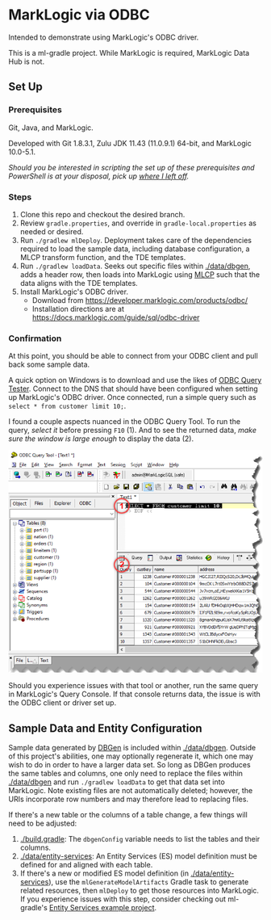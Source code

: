 # MarkLogic via ODBC
Intended to demonstrate using MarkLogic's ODBC driver.

This is a ml-gradle project.  While MarkLogic is required, MarkLogic Data Hub is not. 

## Set Up

### Prerequisites

Git, Java, and MarkLogic.

Developed with Git 1.8.3.1, Zulu JDK 11.43 (11.0.9.1) 64-bit, and MarkLogic 10.0-5.1.

_Should you be interested in scripting the set up of these prerequisites and PowerShell is at your disposal, pick up [where I left off](./src/scripts)._ 

### Steps

1. Clone this repo and checkout the desired branch.
1. Review `gradle.properties`, and override in `gradle-local.properties` as needed or desired.
1. Run `./gradlew mlDeploy`.  Deployment takes care of the dependencies required to load the sample data, including database configuration, a MLCP transform function, and the TDE templates.
1. Run `./gradlew loadData`.  Seeks out specific files within [./data/dbgen](./data/dbgen), adds a header row, then loads into MarkLogic using [MLCP](https://api.marklogic.com/guide/mlcp/intro) such that the data aligns with the TDE templates.
1. Install MarkLogic's ODBC driver.
    * Download from https://developer.marklogic.com/products/odbc/
    * Installation directions are at https://docs.marklogic.com/guide/sql/odbc-driver 
    
### Confirmation

At this point, you should be able to connect from your ODBC client and pull back some sample data.

A quick option on Windows is to download and use the likes of [ODBC Query Tester](https://sourceforge.net/projects/odbcquerytool/).  Connect to the DNS that should have been configured when setting up MarkLogic's ODBC driver.  Once connected, run a simple query such as `select * from customer limit 10;`.

I found a couple aspects nuanced in the ODBC Query Tool.  To run the query, _select it_ before pressing `F10` (1).  And to see the returned data, _make sure the window is large enough_ to display the data (2).

![Opps!  Please see img/odbc-query-tool-screenshot.png](./img/odbc-query-tool-screenshot.png "ODBC Query Tool screenshot")

Should you experience issues with that tool or another, run the same query in MarkLogic's Query Console.  If that console returns data, the issue is with the ODBC client or driver set up.

## Sample Data and Entity Configuration

Sample data generated by [DBGen](https://github.com/gregrahn/tpch-kit) is included within [./data/dbgen](./data/dbgen).  Outside of this project's abilities, one may optionally regenerate it, which one may wish to do in order to have a larger data set.  So long as DBGen produces the same tables and columns, one only need to replace the files within [./data/dbgen](./data/dbgen) and run `./gradlew loadData` to get that data set into MarkLogic.  Note existing files are not automatically deleted; however, the URIs incorporate row numbers and may therefore lead to replacing files.

If there's a new table or the columns of a table change, a few things will need to be adjusted:

1. [./build.gradle](./build.gradle): The `dbgenConfig` variable needs to list the tables and their columns.
1. [./data/entity-services](./data/entity-services): An Entity Services (ES) model definition must be defined for and aligned with each table.
1. If there's a new or modified ES model definition (in [./data/entity-services](./data/entity-services)), use the `mlGenerateModelArtifacts` Gradle task to generate related resources, then `mlDeploy` to get those resources into MarkLogic.  If you experience issues with this step, consider checking out ml-gradle's [Entity Services example project](https://github.com/marklogic-community/ml-gradle/tree/dev/examples/entity-services-project).
